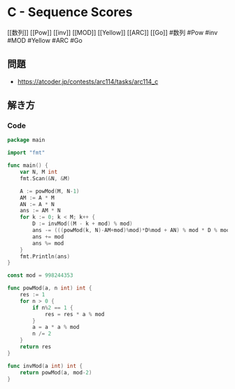 # C - Sequence Scores
[[数列]] [[Pow]] [[inv]] [[MOD]] [[Yellow]] [[ARC]] [[Go]]
#数列 #Pow #inv #MOD #Yellow #ARC #Go 

## 問題
- https://atcoder.jp/contests/arc114/tasks/arc114_c

## 解き方
### Code
```go
package main

import "fmt"

func main() {
	var N, M int
	fmt.Scan(&N, &M)

	A := powMod(M, N-1)
	AM := A * M
	AN := A * N
	ans := AM * N
	for k := 0; k < M; k++ {
		D := invMod((M - k + mod) % mod)
		ans -= (((powMod(k, N)-AM+mod)%mod)*D%mod + AN) % mod * D % mod
		ans += mod
		ans %= mod
	}
	fmt.Println(ans)
}

const mod = 998244353

func powMod(a, n int) int {
	res := 1
	for n > 0 {
		if n%2 == 1 {
			res = res * a % mod
		}
		a = a * a % mod
		n /= 2
	}
	return res
}

func invMod(a int) int {
	return powMod(a, mod-2)
}
```